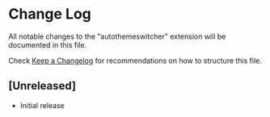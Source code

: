 # Change Log

All notable changes to the "autothemeswitcher" extension will be documented in this file.

Check [Keep a Changelog](http://keepachangelog.com/) for recommendations on how to structure this file.

## [Unreleased]

- Initial release
